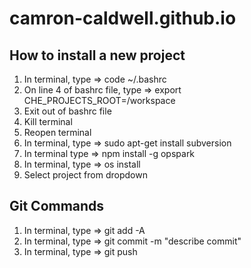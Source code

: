 # camron-caldwell.github.io

## How to install a new project
1) In terminal, type => code ~/.bashrc
2) On line 4 of bashrc file, type => export CHE_PROJECTS_ROOT=/workspace
3) Exit out of bashrc file
4) Kill terminal
5) Reopen terminal
6) In terminal, type => sudo apt-get install subversion
7) In terminal type => npm install -g opspark
8) In terminal, type => os install
9) Select project from dropdown

## Git Commands
1) In terminal, type => git add -A
2) In terminal, type => git commit -m "describe commit"
3) In terminal, type => git push